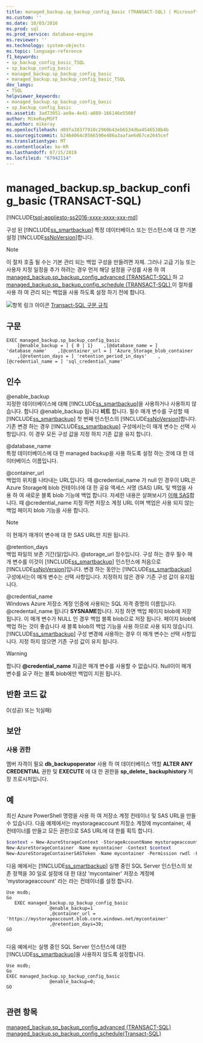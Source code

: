 ```yaml
---
title: managed_backup.sp_backup_config_basic (TRANSACT-SQL) | Microsoft Docs
ms.custom: ''
ms.date: 10/03/2016
ms.prod: sql
ms.prod_service: database-engine
ms.reviewer: ''
ms.technology: system-objects
ms.topic: language-reference
f1_keywords:
- sp_backup_config_basic_TSQL
- sp_backup_config_basic
- managed_backup.sp_backup_config_basic
- managed_backup.sp_backup_config_basic_TSQL
dev_langs:
- TSQL
helpviewer_keywords:
- managed_backup.sp_backup_config_basic
- sp_backup_config_basic
ms.assetid: 3ad73051-ae9a-4e41-a889-166146e5508f
author: MikeRayMSFT
ms.author: mikeray
ms.openlocfilehash: d09fa38377910c2960b43eb6534dba4546538b4b
ms.sourcegitcommit: b2464064c0566590e486a3aafae6d67ce2645cef
ms.translationtype: MT
ms.contentlocale: ko-KR
ms.lasthandoff: 07/15/2019
ms.locfileid: "67942114"
---
```

# <a name="managedbackupspbackupconfigbasic-transact-sql"></a>managed_backup.sp_backup_config_basic (TRANSACT-SQL)
[!INCLUDE[tsql-appliesto-ss2016-xxxx-xxxx-xxx-md](../../includes/tsql-appliesto-ss2016-xxxx-xxxx-xxx-md.md)]

  구성 된 [!INCLUDE[ss_smartbackup](../../includes/ss-smartbackup-md.md)] 특정 데이터베이스 또는 인스턴스에 대 한 기본 설정 [!INCLUDE[ssNoVersion](../../includes/ssnoversion-md.md)]합니다.  
  
> [!NOTE]  
>  이 절차 호출 될 수는 기본 관리 되는 백업 구성을 만들려면 자체. 그러나 고급 기능 또는 사용자 지정 일정을 추가 하려는 경우 먼저 해당 설정을 구성를 사용 하 여 [managed_backup.sp_backup_config_advanced &#40;TRANSACT-SQL&#41; ](../../relational-databases/system-stored-procedures/managed-backup-sp-backup-config-advanced-transact-sql.md) 하 고 [managed_backup.sp_ backup_config_schedule &#40;TRANSACT-SQL&#41; ](../../relational-databases/system-stored-procedures/managed-backup-sp-backup-config-schedule-transact-sql.md) 이 절차를 사용 하 여 관리 되는 백업을 사용 하도록 설정 하기 전에 합니다.  
   
 ![항목 링크 아이콘](../../database-engine/configure-windows/media/topic-link.gif "항목 링크 아이콘") [Transact-SQL 구문 규칙](../../t-sql/language-elements/transact-sql-syntax-conventions-transact-sql.md)  
  
## <a name="syntax"></a>구문  
  
```Transact-SQL   
EXEC managed_backup.sp_backup_config_basic  
    [@enable_backup = ] { 0 | 1}    ,[@database_name = ] 'database_name'    ,[@container_url = ] 'Azure_Storage_blob_container  
    ,[@retention_days = ] 'retention_period_in_days'    ,[@credential_name = ] 'sql_credential_name'  
```  
  
##  <a name="Arguments"></a> 인수  
 @enable_backup  
 지정한 데이터베이스에 대해 [!INCLUDE[ss_smartbackup](../../includes/ss-smartbackup-md.md)]을 사용하거나 사용하지 않습니다. 합니다 @enable_backup 됩니다 **비트** 합니다. 필수 매개 변수를 구성할 때 [!INCLUDE[ss_smartbackup](../../includes/ss-smartbackup-md.md)] 첫 번째 인스턴스의 [!INCLUDE[ssNoVersion](../../includes/ssnoversion-md.md)]합니다. 기존 변경 하는 경우 [!INCLUDE[ss_smartbackup](../../includes/ss-smartbackup-md.md)] 구성에서는이 매개 변수는 선택 사항입니다. 이 경우 모든 구성 값을 지정 하지 기존 값을 유지 합니다.  
  
 @database_name  
 특정 데이터베이스에 대 한 managed backup을 사용 하도록 설정 하는 것에 대 한 데이터베이스 이름입니다.  
  
 @container_url  
 백업의 위치를 나타내는 URL입니다. 때 @credential_name 가 null 인 경우이 URL은 Azure Storage에 blob 컨테이너에 대 한 공유 액세스 서명 (SAS) URL 및 백업을 사용 하 여 새로운 블록 blob 기능에 백업 합니다. 자세한 내용은 살펴보시기 [이해 SAS](https://azure.microsoft.com/documentation/articles/storage-dotnet-shared-access-signature-part-1/)합니다. 때 @credential_name 지정 하면 저장소 계정 URL 이며 백업은 사용 되지 않는 백업 페이지 blob 기능을 사용 합니다.  
  
> [!NOTE]  
>  이 현재가 매개이 변수에 대 한 SAS URL만 지원 됩니다.  
  
 @retention_days  
 백업 파일의 보존 기간(일)입니다. @storage_url 정수입니다. 구성 하는 경우 필수 매개 변수를 이것이 [!INCLUDE[ss_smartbackup](../../includes/ss-smartbackup-md.md)] 인스턴스에 처음으로 [!INCLUDE[ssNoVersion](../../includes/ssnoversion-md.md)]입니다. 변경 하는 동안는 [!INCLUDE[ss_smartbackup](../../includes/ss-smartbackup-md.md)] 구성에서는이 매개 변수는 선택 사항입니다. 지정하지 않은 경우 기존 구성 값이 유지됩니다.  
  
 @credential_name  
 Windows Azure 저장소 계정 인증에 사용되는 SQL 자격 증명의 이름입니다. @credentail_name 됩니다 **SYSNAME**합니다. 지정 하면 백업 페이지 blob에 저장 됩니다. 이 매개 변수가 NULL 인 경우 백업 블록 blob으로 저장 됩니다. 페이지 blob에 백업 하는 것이 좋습니다 새 블록 blob의 백업 기능을 사용 하므로 사용 되지 않습니다. [!INCLUDE[ss_smartbackup](../../includes/ss-smartbackup-md.md)] 구성 변경에 사용하는 경우 이 매개 변수는 선택 사항입니다. 지정 하지 않으면 기존 구성 값이 유지 됩니다.  
  
> [!WARNING]
>  합니다 **@credential_name** 지금은 매개 변수를 사용할 수 없습니다. Null이이 매개 변수를 요구 하는 블록 blob에만 백업이 지원 됩니다.  
  
## <a name="return-code-value"></a>반환 코드 값  
 0(성공) 또는 1(실패)  
  
## <a name="security"></a>보안  
  
### <a name="permissions"></a>사용 권한  
 멤버 자격이 필요 **db_backupoperator** 사용 하 여 데이터베이스 역할 **ALTER ANY CREDENTIAL** 권한 및 **EXECUTE** 에 대 한 권한을 **sp_delete_ backuphistory** 저장 프로시저입니다.  
  
## <a name="examples"></a>예  
 최신 Azure PowerShell 명령을 사용 하 여 저장소 계정 컨테이너 및 SAS URL을 만들 수 있습니다. 다음 예제에서는 mystorageaccount 저장소 계정에 mycontainer, 새 컨테이너를 만들고 모든 권한으로 SAS URL에 대 한를 획득 합니다.  
  
```powershell  
$context = New-AzureStorageContext -StorageAccountName mystorageaccount -StorageAccountKey (Get-AzureStorageKey -StorageAccountName mystorageaccount).Primary  
New-AzureStorageContainer -Name mycontainer -Context $context  
New-AzureStorageContainerSASToken -Name mycontainer -Permission rwdl -FullUri -Context $context  
```  
  
 다음 예에서는 [!INCLUDE[ss_smartbackup](../../includes/ss-smartbackup-md.md)] 실행 중인 SQL Server 인스턴스의 보존 정책을 30 일로 설정에 대 한 대상 'mycontainer' 저장소 계정에 'mystorageaccount' 라는 라는 컨테이너를 설정 합니다.  
  
```Transact-SQL 
Use msdb;  
Go  
   EXEC managed_backup.sp_backup_config_basic  
                @enable_backup=1  
                ,@container_url = 'https://mystorageaccount.blob.core.windows.net/mycontainer'  
                ,@retention_days=30;   
GO  
  
```
  
 다음 예에서는 실행 중인 SQL Server 인스턴스에 대한 [!INCLUDE[ss_smartbackup](../../includes/ss-smartbackup-md.md)]을 사용하지 않도록 설정합니다.  
  
```Transact-SQL  
Use msdb;  
Go  
EXEC managed_backup.sp_backup_config_basic  
                @enable_backup=0;  
GO  
  
```  
  
## <a name="see-also"></a>관련 항목  
 [managed_backup.sp_backup_config_advanced &#40;TRANSACT-SQL&#41;](../../relational-databases/system-stored-procedures/managed-backup-sp-backup-config-advanced-transact-sql.md)   
 [managed_backup.sp_backup_config_schedule&#40;Transact-SQL&#41;](../../relational-databases/system-stored-procedures/managed-backup-sp-backup-config-schedule-transact-sql.md)  
  
  
